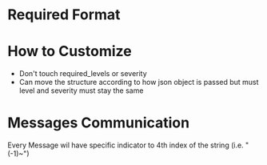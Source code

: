 # Required Format

# How to Customize

- Don't touch required_levels or severity
- Can move the structure according to how json object is passed but must level and severity must stay the same

# Messages Communication

Every Message wil have specific indicator to 4th index of the string (i.e. "(-1)~")
